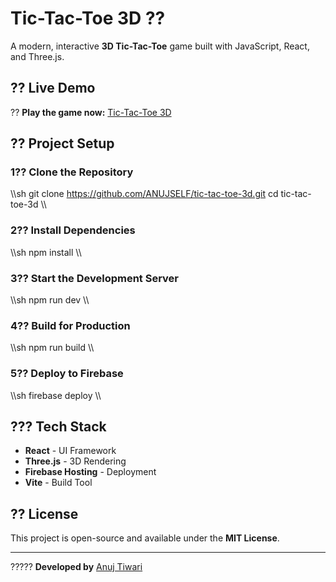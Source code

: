 # Tic-Tac-Toe 3D ??

A modern, interactive **3D Tic-Tac-Toe** game built with JavaScript, React, and Three.js.

## ?? Live Demo
?? **Play the game now:** [Tic-Tac-Toe 3D](https://anujtictactoe.web.app)

## ?? Project Setup

### 1?? Clone the Repository
\\\sh
git clone https://github.com/ANUJSELF/tic-tac-toe-3d.git
cd tic-tac-toe-3d
\\\

### 2?? Install Dependencies
\\\sh
npm install
\\\

### 3?? Start the Development Server
\\\sh
npm run dev
\\\

### 4?? Build for Production
\\\sh
npm run build
\\\

### 5?? Deploy to Firebase
\\\sh
firebase deploy
\\\

## ??? Tech Stack
- **React** - UI Framework
- **Three.js** - 3D Rendering
- **Firebase Hosting** - Deployment
- **Vite** - Build Tool

## ?? License
This project is open-source and available under the **MIT License**.

---

????? **Developed by** [Anuj Tiwari](https://github.com/ANUJSELF)
